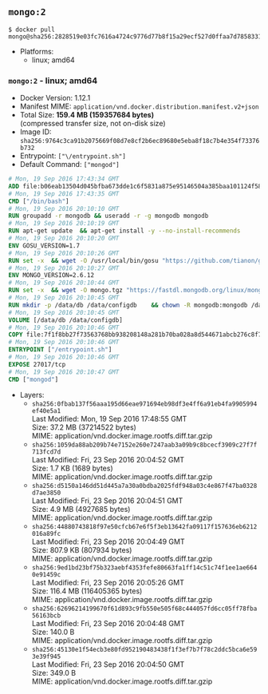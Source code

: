 ## `mongo:2`

```console
$ docker pull mongo@sha256:2828519e03fc7616a4724c9776d77b8f15a29ecf527d0ffaa7d78583311cf419
```

-	Platforms:
	-	linux; amd64

### `mongo:2` - linux; amd64

-	Docker Version: 1.12.1
-	Manifest MIME: `application/vnd.docker.distribution.manifest.v2+json`
-	Total Size: **159.4 MB (159357684 bytes)**  
	(compressed transfer size, not on-disk size)
-	Image ID: `sha256:9764c3ca91b2075669f08d7e8cf2b6ec89680e5eba8f18c7b4e354f73376b732`
-	Entrypoint: `["\/entrypoint.sh"]`
-	Default Command: `["mongod"]`

```dockerfile
# Mon, 19 Sep 2016 17:43:34 GMT
ADD file:b06eab13504d045bfba673dde1c6f5831a875e95146504a385baa101124f58f5 in / 
# Mon, 19 Sep 2016 17:43:35 GMT
CMD ["/bin/bash"]
# Mon, 19 Sep 2016 20:10:10 GMT
RUN groupadd -r mongodb && useradd -r -g mongodb mongodb
# Mon, 19 Sep 2016 20:10:19 GMT
RUN apt-get update 	&& apt-get install -y --no-install-recommends 		ca-certificates wget 		numactl 	&& rm -rf /var/lib/apt/lists/*
# Mon, 19 Sep 2016 20:10:20 GMT
ENV GOSU_VERSION=1.7
# Mon, 19 Sep 2016 20:10:26 GMT
RUN set -x 	&& wget -O /usr/local/bin/gosu "https://github.com/tianon/gosu/releases/download/$GOSU_VERSION/gosu-$(dpkg --print-architecture)" 	&& wget -O /usr/local/bin/gosu.asc "https://github.com/tianon/gosu/releases/download/$GOSU_VERSION/gosu-$(dpkg --print-architecture).asc" 	&& export GNUPGHOME="$(mktemp -d)" 	&& gpg --keyserver ha.pool.sks-keyservers.net --recv-keys B42F6819007F00F88E364FD4036A9C25BF357DD4 	&& gpg --batch --verify /usr/local/bin/gosu.asc /usr/local/bin/gosu 	&& rm -r "$GNUPGHOME" /usr/local/bin/gosu.asc 	&& chmod +x /usr/local/bin/gosu 	&& gosu nobody true
# Mon, 19 Sep 2016 20:10:27 GMT
ENV MONGO_VERSION=2.6.12
# Mon, 19 Sep 2016 20:10:44 GMT
RUN set -x 	&& wget -O mongo.tgz "https://fastdl.mongodb.org/linux/mongodb-linux-x86_64-$MONGO_VERSION.tgz" 	&& wget -O mongo.tgz.sig "https://fastdl.mongodb.org/linux/mongodb-linux-x86_64-$MONGO_VERSION.tgz.sig" 	&& export GNUPGHOME="$(mktemp -d)" 	&& gpg --keyserver ha.pool.sks-keyservers.net --recv-keys DFFA3DCF326E302C4787673A01C4E7FAAAB2461C 	&& gpg --batch --verify mongo.tgz.sig mongo.tgz 	&& rm -r "$GNUPGHOME" mongo.tgz.sig 	&& tar -xvf mongo.tgz -C /usr/local --strip-components=1 	&& rm mongo.tgz
# Mon, 19 Sep 2016 20:10:45 GMT
RUN mkdir -p /data/db /data/configdb 	&& chown -R mongodb:mongodb /data/db /data/configdb
# Mon, 19 Sep 2016 20:10:45 GMT
VOLUME [/data/db /data/configdb]
# Mon, 19 Sep 2016 20:10:46 GMT
COPY file:7f1f8bb27f73563768bb938208148a281b70ba028a8d544671abcb276c8f741c in /entrypoint.sh 
# Mon, 19 Sep 2016 20:10:46 GMT
ENTRYPOINT ["/entrypoint.sh"]
# Mon, 19 Sep 2016 20:10:46 GMT
EXPOSE 27017/tcp
# Mon, 19 Sep 2016 20:10:47 GMT
CMD ["mongod"]
```

-	Layers:
	-	`sha256:0fbab137f56aaa195d66eae971694eb98df3e4ff6a91eb4fa9905994ef40e5a1`  
		Last Modified: Mon, 19 Sep 2016 17:48:55 GMT  
		Size: 37.2 MB (37214522 bytes)  
		MIME: application/vnd.docker.image.rootfs.diff.tar.gzip
	-	`sha256:1059da88ab209b74e7152e260e7247aab3a09b9c8bcecf3909c27f7f713fcd7d`  
		Last Modified: Fri, 23 Sep 2016 20:04:52 GMT  
		Size: 1.7 KB (1689 bytes)  
		MIME: application/vnd.docker.image.rootfs.diff.tar.gzip
	-	`sha256:d5150a146dd51d445a7a30a0bdba2025fdf948a03c4e867f47ba0328d7ae3850`  
		Last Modified: Fri, 23 Sep 2016 20:04:51 GMT  
		Size: 4.9 MB (4927685 bytes)  
		MIME: application/vnd.docker.image.rootfs.diff.tar.gzip
	-	`sha256:44880743818f97e50cfcb67e6f5f3eb13642fa09117f157636eb6212016a89fc`  
		Last Modified: Fri, 23 Sep 2016 20:04:49 GMT  
		Size: 807.9 KB (807934 bytes)  
		MIME: application/vnd.docker.image.rootfs.diff.tar.gzip
	-	`sha256:9ed1bd23bf75b323aebf4353fefe80663fa1ff14c51c74f1ee1ae6640e91459c`  
		Last Modified: Fri, 23 Sep 2016 20:05:26 GMT  
		Size: 116.4 MB (116405365 bytes)  
		MIME: application/vnd.docker.image.rootfs.diff.tar.gzip
	-	`sha256:62696214199670f61d893c9fb550e505f68c444057fd6cc05ff78fba56163bcb`  
		Last Modified: Fri, 23 Sep 2016 20:04:48 GMT  
		Size: 140.0 B  
		MIME: application/vnd.docker.image.rootfs.diff.tar.gzip
	-	`sha256:45130e1f54ecb3e80fd952190483438f1f3ef7b7f78c2ddc5bca6e593e39f945`  
		Last Modified: Fri, 23 Sep 2016 20:04:50 GMT  
		Size: 349.0 B  
		MIME: application/vnd.docker.image.rootfs.diff.tar.gzip
